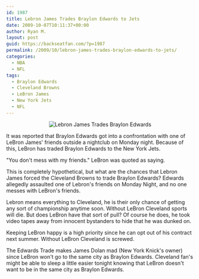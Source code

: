 ```yaml
---
id: 1987
title: Lebron James Trades Braylon Edwards to Jets
date: 2009-10-07T10:11:37+00:00
author: Ryan M.
layout: post
guid: https://backseatfan.com/?p=1987
permalink: /2009/10/lebron-james-trades-braylon-edwards-to-jets/
categories:
  - NBA
  - NFL
tags:
  - Braylon Edwards
  - Cleveland Browns
  - LeBron James
  - New York Jets
  - NFL
---
```


<div class="entry">
  <p style="text-align: center;">
    <img class="size-full wp-image-1988 aligncenter" title="braylonedwardslebronjames" src="/images/2009/10/braylonedwardslebronjames.JPG" alt="Lebron James Trades Braylon Edwards" width="561" height="237" srcset="/images/2009/10/braylonedwardslebronjames.JPG 561w, /images/2009/10/braylonedwardslebronjames-300x126.jpg 300w" sizes="(max-width: 561px) 100vw, 561px" />
  </p>

  <p>
    It was reported that Braylon Edwards got into a confrontation with one of LeBron James' friends outside a nightclub on Monday night. Because of this, LeBron has traded Braylon Edwards to the New York Jets.
  </p>

  <p>
    "You don't mess with my friends." LeBron was quoted as saying.
  </p>

  <p>
    This is completely hypothetical, but what are the chances that Lebron James forced the Cleveland Browns to trade Braylon Edwards? Edwards allegedly assaulted one of Lebron's friends on Monday Night, and no one messes with LeBron's friends.
  </p>

  <p>
    Lebron means everything to Cleveland, he is their only chance of getting any sort of championship anytime soon. Without LeBron Cleveland sports will die. But does LeBron have that sort of pull? Of course he does, he took video tapes away from innocent bystanders to hide that he was dunked on.
  </p>

  <p>
    Keeping LeBron happy is a high priority since he can opt out of his contract next summer. Without LeBron Cleveland is screwed.
  </p>

  <p>
    The Edwards Trade makes James Dolan mad (New York Knick's owner) since LeBron won't go to the same city as Braylon Edwards. Cleveland fan's might be able to sleep a little easier tonight knowing that LeBron doesn't want to be in the same city as Braylon Edwards.
  </p>
</div>
